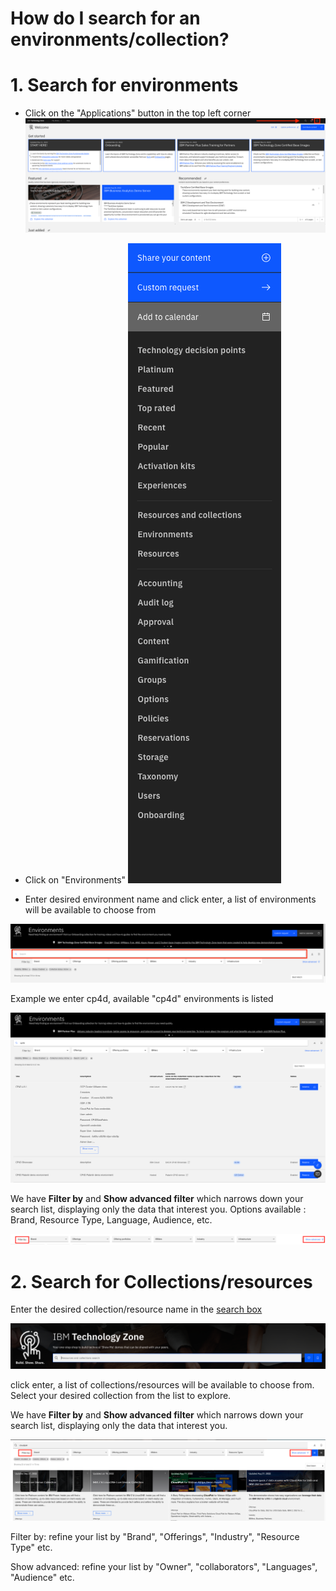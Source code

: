 # How do I search for an environments/collection?

# 1. Search for environments

- Click on the "Applications" button in the top left corner
![clickenvironments](Images/ClickApps.png)

- Click on "Environments"
![clickenvironments](Images/ClickEnv.png)

- Enter desired environment name and click enter, a list of environments will be available to choose from

![searchenvironments](Images/EnterEnv.png)

Example we enter cp4d, available "cp4d" environments is listed

![listenvironments](Images/SearchCP4D.png)

We have **Filter by** and **Show advanced filter** which narrows down your search list, displaying only the data that interest you. 
Options available : Brand, Resource Type, Language, Audience, etc.

![filterenvironments](Images/filterenvironments.png)


# 2. Search for Collections/resources

Enter the desired collection/resource name in the [search box](https://techzone.ibm.com/) 

![searchbox](Images/searchbox.png)

click enter, a list of collections/resources will be available to choose from. Select your desired collection from the list to explore.

We have **Filter by** and **Show advanced filter** which narrows down your search list, displaying only the data that interest you.

![listcollections](Images/listcollections.png)

Filter by: refine your list by "Brand", "Offerings", "Industry", "Resource Type" etc.

Show advanced: refine your list by "Owner", "collaborators", "Languages", "Audience" etc.
